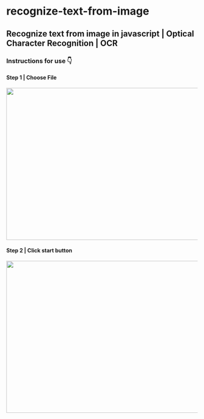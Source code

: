 # recognize-text-from-image
## Recognize text from image in javascript | Optical Character Recognition | OCR

<h3>Instructions for use 👇</h3>
<h4>Step 1 | Choose File</h4>
<img src="https://github.com/ulugbekivich/recognize-text-from-image/blob/main/assets/choose_file.jpg" width="600" height="400">

<h4>Step 2 | Click start button</h4>
<img src="https://github.com/ulugbekivich/recognize-text-from-image/blob/main/assets/start.jpg" width="600" height="400">